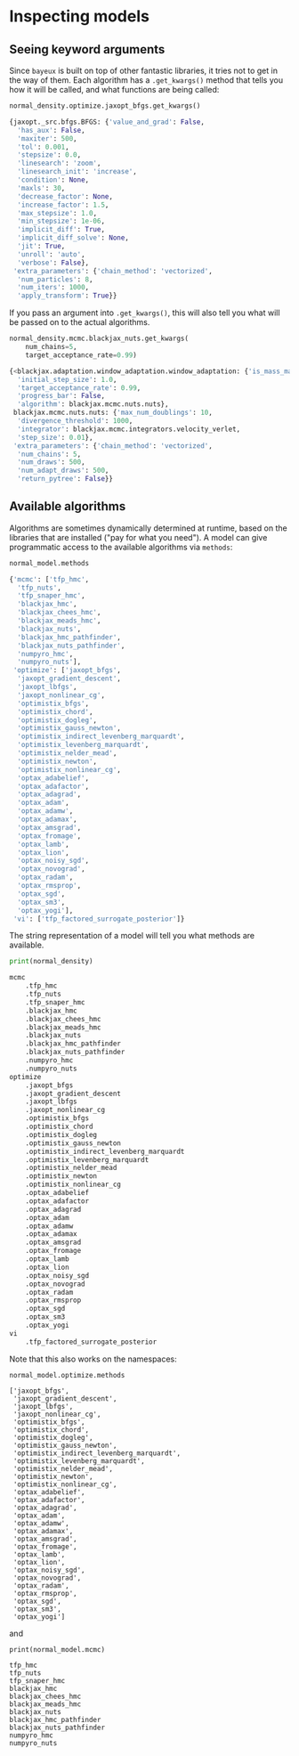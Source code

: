 # Inspecting models

## Seeing keyword arguments

Since `bayeux` is built on top of other fantastic libraries, it tries not to get in the way of them. Each algorithm has a `.get_kwargs()` method that tells you how it will be called, and what functions are being called:

```python
normal_density.optimize.jaxopt_bfgs.get_kwargs()

{jaxopt._src.bfgs.BFGS: {'value_and_grad': False,
  'has_aux': False,
  'maxiter': 500,
  'tol': 0.001,
  'stepsize': 0.0,
  'linesearch': 'zoom',
  'linesearch_init': 'increase',
  'condition': None,
  'maxls': 30,
  'decrease_factor': None,
  'increase_factor': 1.5,
  'max_stepsize': 1.0,
  'min_stepsize': 1e-06,
  'implicit_diff': True,
  'implicit_diff_solve': None,
  'jit': True,
  'unroll': 'auto',
  'verbose': False},
 'extra_parameters': {'chain_method': 'vectorized',
  'num_particles': 8,
  'num_iters': 1000,
  'apply_transform': True}}
```

If you pass an argument into `.get_kwargs()`, this will also tell you what will be passed on to the actual algorithms.

```python
normal_density.mcmc.blackjax_nuts.get_kwargs(
    num_chains=5,
    target_acceptance_rate=0.99)

{<blackjax.adaptation.window_adaptation.window_adaptation: {'is_mass_matrix_diagonal': True,
  'initial_step_size': 1.0,
  'target_acceptance_rate': 0.99,
  'progress_bar': False,
  'algorithm': blackjax.mcmc.nuts.nuts},
 blackjax.mcmc.nuts.nuts: {'max_num_doublings': 10,
  'divergence_threshold': 1000,
  'integrator': blackjax.mcmc.integrators.velocity_verlet,
  'step_size': 0.01},
 'extra_parameters': {'chain_method': 'vectorized',
  'num_chains': 5,
  'num_draws': 500,
  'num_adapt_draws': 500,
  'return_pytree': False}}
```

## Available algorithms

Algorithms are sometimes dynamically determined at runtime, based on the libraries that are installed ("pay for what you need"). A model can give programmatic access to the available algorithms via `methods`:

```python
normal_model.methods

{'mcmc': ['tfp_hmc',
  'tfp_nuts',
  'tfp_snaper_hmc',
  'blackjax_hmc',
  'blackjax_chees_hmc',
  'blackjax_meads_hmc',
  'blackjax_nuts',
  'blackjax_hmc_pathfinder',
  'blackjax_nuts_pathfinder',
  'numpyro_hmc',
  'numpyro_nuts'],
 'optimize': ['jaxopt_bfgs',
  'jaxopt_gradient_descent',
  'jaxopt_lbfgs',
  'jaxopt_nonlinear_cg',
  'optimistix_bfgs',
  'optimistix_chord',
  'optimistix_dogleg',
  'optimistix_gauss_newton',
  'optimistix_indirect_levenberg_marquardt',
  'optimistix_levenberg_marquardt',
  'optimistix_nelder_mead',
  'optimistix_newton',
  'optimistix_nonlinear_cg',
  'optax_adabelief',
  'optax_adafactor',
  'optax_adagrad',
  'optax_adam',
  'optax_adamw',
  'optax_adamax',
  'optax_amsgrad',
  'optax_fromage',
  'optax_lamb',
  'optax_lion',
  'optax_noisy_sgd',
  'optax_novograd',
  'optax_radam',
  'optax_rmsprop',
  'optax_sgd',
  'optax_sm3',
  'optax_yogi'],
 'vi': ['tfp_factored_surrogate_posterior']}
```

The string representation of a model will tell you what methods are available.

```python
print(normal_density)

mcmc
    .tfp_hmc
    .tfp_nuts
    .tfp_snaper_hmc
    .blackjax_hmc
    .blackjax_chees_hmc
    .blackjax_meads_hmc
    .blackjax_nuts
    .blackjax_hmc_pathfinder
    .blackjax_nuts_pathfinder
    .numpyro_hmc
    .numpyro_nuts
optimize
    .jaxopt_bfgs
    .jaxopt_gradient_descent
    .jaxopt_lbfgs
    .jaxopt_nonlinear_cg
    .optimistix_bfgs
    .optimistix_chord
    .optimistix_dogleg
    .optimistix_gauss_newton
    .optimistix_indirect_levenberg_marquardt
    .optimistix_levenberg_marquardt
    .optimistix_nelder_mead
    .optimistix_newton
    .optimistix_nonlinear_cg
    .optax_adabelief
    .optax_adafactor
    .optax_adagrad
    .optax_adam
    .optax_adamw
    .optax_adamax
    .optax_amsgrad
    .optax_fromage
    .optax_lamb
    .optax_lion
    .optax_noisy_sgd
    .optax_novograd
    .optax_radam
    .optax_rmsprop
    .optax_sgd
    .optax_sm3
    .optax_yogi
vi
    .tfp_factored_surrogate_posterior
```

Note that this also works on the namespaces:

```
normal_model.optimize.methods

['jaxopt_bfgs',
 'jaxopt_gradient_descent',
 'jaxopt_lbfgs',
 'jaxopt_nonlinear_cg',
 'optimistix_bfgs',
 'optimistix_chord',
 'optimistix_dogleg',
 'optimistix_gauss_newton',
 'optimistix_indirect_levenberg_marquardt',
 'optimistix_levenberg_marquardt',
 'optimistix_nelder_mead',
 'optimistix_newton',
 'optimistix_nonlinear_cg',
 'optax_adabelief',
 'optax_adafactor',
 'optax_adagrad',
 'optax_adam',
 'optax_adamw',
 'optax_adamax',
 'optax_amsgrad',
 'optax_fromage',
 'optax_lamb',
 'optax_lion',
 'optax_noisy_sgd',
 'optax_novograd',
 'optax_radam',
 'optax_rmsprop',
 'optax_sgd',
 'optax_sm3',
 'optax_yogi']
```

and

```
print(normal_model.mcmc)

tfp_hmc
tfp_nuts
tfp_snaper_hmc
blackjax_hmc
blackjax_chees_hmc
blackjax_meads_hmc
blackjax_nuts
blackjax_hmc_pathfinder
blackjax_nuts_pathfinder
numpyro_hmc
numpyro_nuts
```
